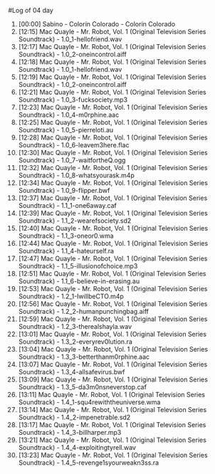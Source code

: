 #Log of 04 day

1. [00:00] Sabino - Colorín Colorado - Colorín Colorado
1. [12:15] Mac Quayle - Mr. Robot, Vol. 1 (Original Television Series Soundtrack) - 1.0_1-hellofriend.wav
1. [12:17] Mac Quayle - Mr. Robot, Vol. 1 (Original Television Series Soundtrack) - 1.0_2-oneincontrol.aiff
1. [12:18] Mac Quayle - Mr. Robot, Vol. 1 (Original Television Series Soundtrack) - 1.0_1-hellofriend.wav
1. [12:19] Mac Quayle - Mr. Robot, Vol. 1 (Original Television Series Soundtrack) - 1.0_2-oneincontrol.aiff
1. [12:21] Mac Quayle - Mr. Robot, Vol. 1 (Original Television Series Soundtrack) - 1.0_3-fucksociety.mp3
1. [12:23] Mac Quayle - Mr. Robot, Vol. 1 (Original Television Series Soundtrack) - 1.0_4-m0rphine.aac
1. [12:25] Mac Quayle - Mr. Robot, Vol. 1 (Original Television Series Soundtrack) - 1.0_5-pierreloti.au
1. [12:28] Mac Quayle - Mr. Robot, Vol. 1 (Original Television Series Soundtrack) - 1.0_6-leavem3here.flac
1. [12:30] Mac Quayle - Mr. Robot, Vol. 1 (Original Television Series Soundtrack) - 1.0_7-waitfortheQ.ogg
1. [12:32] Mac Quayle - Mr. Robot, Vol. 1 (Original Television Series Soundtrack) - 1.0_8-whatsyourask.m4p
1. [12:34] Mac Quayle - Mr. Robot, Vol. 1 (Original Television Series Soundtrack) - 1.0_9-flipper.bwf
1. [12:37] Mac Quayle - Mr. Robot, Vol. 1 (Original Television Series Soundtrack) - 1.1_1-one6away.caf
1. [12:39] Mac Quayle - Mr. Robot, Vol. 1 (Original Television Series Soundtrack) - 1.1_2-wearefsociety.sd2
1. [12:40] Mac Quayle - Mr. Robot, Vol. 1 (Original Television Series Soundtrack) - 1.1_3-oneor0.wma
1. [12:44] Mac Quayle - Mr. Robot, Vol. 1 (Original Television Series Soundtrack) - 1.1_4-hateurself.ra
1. [12:47] Mac Quayle - Mr. Robot, Vol. 1 (Original Television Series Soundtrack) - 1.1_5-illusionofchoice.mp3
1. [12:51] Mac Quayle - Mr. Robot, Vol. 1 (Original Television Series Soundtrack) - 1.1_6-believe-in-erasing.au
1. [12:53] Mac Quayle - Mr. Robot, Vol. 1 (Original Television Series Soundtrack) - 1.2_1-IwillbeCTO.m4p
1. [12:56] Mac Quayle - Mr. Robot, Vol. 1 (Original Television Series Soundtrack) - 1.2_2-humanpunchingbag.aiff
1. [12:59] Mac Quayle - Mr. Robot, Vol. 1 (Original Television Series Soundtrack) - 1.2_3-therealshayla.wav
1. [13:01] Mac Quayle - Mr. Robot, Vol. 1 (Original Television Series Soundtrack) - 1.3_2-everyrev0lution.ra
1. [13:04] Mac Quayle - Mr. Robot, Vol. 1 (Original Television Series Soundtrack) - 1.3_3-betterthanm0rphine.aac
1. [13:07] Mac Quayle - Mr. Robot, Vol. 1 (Original Television Series Soundtrack) - 1.3_4-allsafevirus.bwf
1. [13:09] Mac Quayle - Mr. Robot, Vol. 1 (Original Television Series Soundtrack) - 1.3_5-da3m0nsneverstop.caf
1. [13:11] Mac Quayle - Mr. Robot, Vol. 1 (Original Television Series Soundtrack) - 1.4_1-squ4rewiththeuniverse.wma
1. [13:14] Mac Quayle - Mr. Robot, Vol. 1 (Original Television Series Soundtrack) - 1.4_2-impenetrable.sd2
1. [13:17] Mac Quayle - Mr. Robot, Vol. 1 (Original Television Series Soundtrack) - 1.4_3-billharper.mp3
1. [13:21] Mac Quayle - Mr. Robot, Vol. 1 (Original Television Series Soundtrack) - 1.4_4-exploitingtyrell.wav
1. [13:23] Mac Quayle - Mr. Robot, Vol. 1 (Original Television Series Soundtrack) - 1.4_5-revenge1syourweakn3ss.ra
